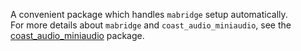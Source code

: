 A convenient package which handles `mabridge` setup automatically.\
For more details about `mabridge` and `coast_audio_miniaudio`, see the [coast_audio_miniaudio](https://github.com/SKKbySSK/coast_audio/tree/main/packages/coast_audio_miniaudio) package.
